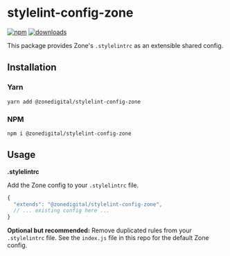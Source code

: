 # stylelint-config-zone

[![npm][npm-image]][npm-url] [![downloads][downloads-image]][npm-url]

[npm-image]: https://img.shields.io/npm/v/@zonedigital/stylelint-config-zone.svg?style=flat-square
[npm-url]: https://npmjs.org/package/@zonedigital/stylelint-config-zone
[downloads-image]: https://img.shields.io/npm/dm/@zonedigital/stylelint-config-zone.svg?style=flat-square

This package provides Zone's `.stylelintrc` as an extensible shared config.

## Installation

### Yarn

`yarn add @zonedigital/stylelint-config-zone`

### NPM

`npm i @zonedigital/stylelint-config-zone`

## Usage

**.stylelintrc**

Add the Zone config to your `.stylelintrc` file.

```javascript
{
  "extends": "@zonedigital/stylelint-config-zone",
  // ... existing config here ...
}
```

**Optional but recommended:** Remove duplicated rules from your `.stylelintrc` file. See the `index.js` file in this repo for the default Zone config.

